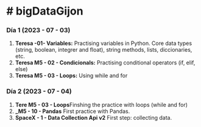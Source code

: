 <h1 ># bigDataGijon</h1>
<h3>Día 1 (2023 - 07 - 03)</h3>
<ol>
 <strong> <li>Teresa -01- Variables:</strong>
    Practising variables in Python. Core data types (string, boolean, integrer and float), string methods, lists, diccionaries, etc.</li>
 <li><strong >Teresa M5 - 02 - Condicionals:</strong>
     Practising conditional operators (if, elif, else)</li>
 <li><strong >Teresa M5 - 03 - Loops:</strong>
      Using while and for</li>
</ol>
<h3>Día 2 (2023 - 07 - 04)</h3>
<ol>
  <li><strong >Tere M5 - 03 - Loops</strong>Finshing the practice with loops (while and for)</li>
  <li><strong >_M5 - 10 - Pandas</strong> First practice with Pandas. </li>
  <li><strong >SpaceX - 1 - Data Collection Api v2</strong> First step: collecting data.</li>


  
</ol>
